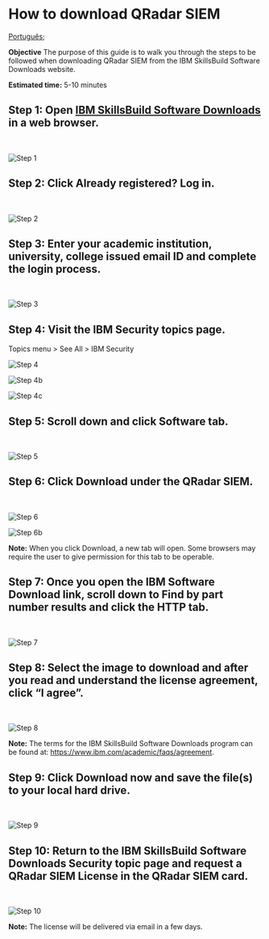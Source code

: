 # How to download QRadar SIEM

[Português](/academic-initiative/pt-br/how-to/How-to-download-IBM-QRadar-SIEM/readme.md);

**Objective** The purpose of this guide is to walk you through the steps to be followed when downloading QRadar SIEM from the IBM SkillsBuild Software Downloads website.

**Estimated time:** 5-10 minutes

## Step 1: Open [IBM SkillsBuild Software Downloads](http://ibm.com/academic) in a web browser.
<br />

![Step 1](images/step1.png)

## Step 2: Click **Already registered? Log in.**
<br />

![Step 2](images/step2.png)

## Step 3: Enter your academic institution, university, college issued email ID and complete the login process.
<br />

![Step 3](images/step3.png)

## Step 4: Visit the IBM Security topics page.
Topics menu > See All > IBM Security
<br />

![Step 4](images/step4.png)
<br />

![Step 4b](images/step4b.png)
<br />

![Step 4c](images/step4c.png)

## Step 5: Scroll down and click Software tab.
<br />

![Step 5](images/step5.png)

## Step 6: Click Download under the QRadar SIEM.
<br />

![Step 6](images/step6a.png)
<br />

![Step 6b](images/step6b.png)

**Note:** When you click Download, a new tab will open. Some browsers may require the user to give permission for this tab to be operable.

## Step 7: Once you open the IBM Software Download link, scroll down to Find by part number results and click the HTTP tab.
<br />

![Step 7](images/step7.png)

## Step 8: Select the image to download and after you read and understand the license agreement, click “I agree”.
<br />

![Step 8](images/step8.png)

**Note:** The terms for the IBM SkillsBuild Software Downloads program can be found at: 
https://www.ibm.com/academic/faqs/agreement.

## Step 9: Click Download now and save the file(s) to your local hard drive.
<br />

![Step 9](images/step9.png)

## Step 10: Return to the IBM SkillsBuild Software Downloads Security topic page and request a QRadar SIEM License in the QRadar SIEM card.
<br />

![Step 10](images/step10.png)

**Note:**  The license will be delivered via email in a few days.